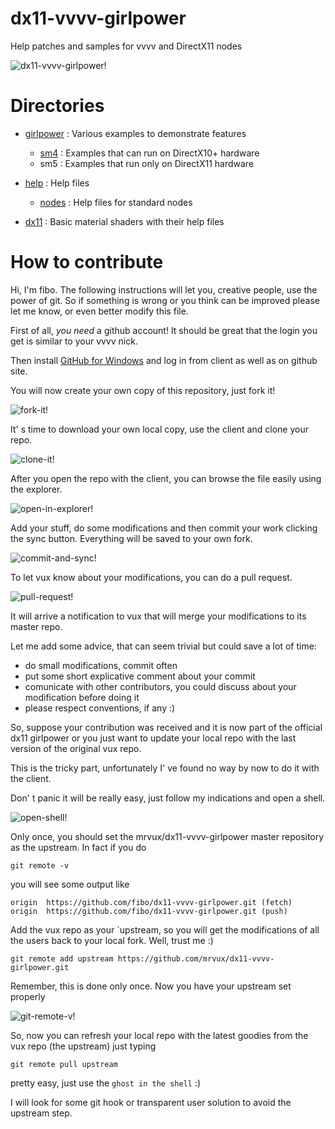 dx11-vvvv-girlpower
===================

Help patches and samples for vvvv and DirectX11 nodes

![dx11-vvvv-girlpower!](https://raw.github.com/mrvux/dx11-vvvv-girlpower/master/images/ReadmeHeader.png)

# Directories

* [girlpower](https://github.com/mrvux/dx11-vvvv-girlpower/tree/master/girlpower) : Various examples to demonstrate features
    * [sm4](https://github.com/mrvux/dx11-vvvv-girlpower/tree/master/girlpower/sm4) : Examples that can run on DirectX10+ hardware
    * sm5 : Examples that run only on DirectX11 hardware

* [help](https://github.com/mrvux/dx11-vvvv-girlpower/tree/master/help) : Help files
    * [nodes](https://github.com/mrvux/dx11-vvvv-girlpower/tree/master/help/nodes) : Help files for standard nodes

* [dx11](https://github.com/mrvux/dx11-vvvv-girlpower/tree/master/dx11) : Basic material shaders with their help files

# How to contribute

Hi, I'm fibo. The following instructions will let you, creative people, use the power of git. So if something is wrong or you think can be improved please let me know, or even better modify this file.

First of all, *you need* a github account! It should be great that the login you get is similar to your vvvv nick.

Then install [GitHub for Windows](http://windows.github.com/) and log in from client as well as on github site.

You will now create your own copy of this repository, just fork it!

![fork-it!](https://raw.github.com/mrvux/dx11-vvvv-girlpower/master/images/ForkIt.png)

It' s time to download your own local copy, use the client and clone your repo.

![clone-it!](https://raw.github.com/mrvux/dx11-vvvv-girlpower/master/images/CloneIt.png)

After you open the repo with the client, you can browse the file easily using the explorer.

![open-in-explorer!](https://raw.github.com/mrvux/dx11-vvvv-girlpower/master/images/OpenInExplorer.png)

Add your stuff, do some modifications and then commit your work clicking the sync button. Everything will be saved to your own fork.

![commit-and-sync!](https://raw.github.com/mrvux/dx11-vvvv-girlpower/master/images/CommitAndSync.png)

To let vux know about your modifications, you can do a pull request.

![pull-request!](https://raw.github.com/mrvux/dx11-vvvv-girlpower/master/images/PullRequest.png)

It will arrive a notification to vux that will merge your modifications to its master repo.

Let me add some advice, that can seem trivial but could save a lot of time:

* do small modifications, commit often
* put some short explicative comment about your commit
* comunicate with other contributors, you could discuss about your modification before doing it
* please respect conventions, if any :)

So, suppose your contribution was received and it is now part of the official dx11 girlpower or you just want to update your local repo with the last version of the original vux repo.

This is the tricky part, unfortunately I' ve found no way by now to do it with the client.

Don' t panic it will be really easy, just follow my indications and open a shell.

![open-shell!](https://raw.github.com/mrvux/dx11-vvvv-girlpower/master/images/OpenShell.png)

Only once, you should set the mrvux/dx11-vvvv-girlpower master repository as the upstream. In fact if you do

    git remote -v

you will see some output like

    origin  https://github.com/fibo/dx11-vvvv-girlpower.git (fetch)
    origin  https://github.com/fibo/dx11-vvvv-girlpower.git (push)

Add the vux repo as your `upstream, so you will get the modifications of all the users back to your local fork. Well, trust me :)

    git remote add upstream https://github.com/mrvux/dx11-vvvv-girlpower.git

Remember, this is done only once. Now you have your upstream set properly

![git-remote-v!](https://raw.github.com/mrvux/dx11-vvvv-girlpower/master/images/GitRemote.png)

So, now you can refresh your local repo with the latest goodies from the vux repo (the upstream) just typing

    git remote pull upstream

pretty easy, just use the `ghost in the shell` :)

I will look for some git hook or transparent user solution to avoid the upstream step.

